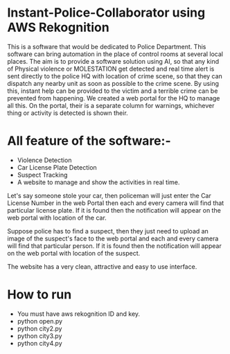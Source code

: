 # Instant-Police-Collaborator using AWS Rekognition

This is a software that would be dedicated to Police Department. This software can bring automation in the place of control rooms at several local places. The aim is to provide a software solution using AI, so that any kind of Physical violence or MOLESTATION get detected and real time alert is sent directly to the police HQ with location of crime scene, so that they can dispatch any nearby unit as soon as possible to the crime scene.
By using this, instant help can be provided to the victim and a terrible crime can be prevented from happening.
We created a web portal for the HQ to manage all this.
On the portal, their is a separate column for warnings, whichever thing or activity is detected is shown their.

# All feature of the software:-
- Violence Detection
- Car License Plate Detection
- Suspect Tracking
- A website to manage and show the activities in real time.

Let's say someone stole your car, then policeman will just enter the Car License Number in the web Portal then each and every camera will find that particular license plate. If it is found then the notification will appear on the web portal with location of the car.

Suppose police has to find a suspect, then they just need to upload an image of the suspect's face to the web portal and each and every camera will find that particular person. If it is found then the notification will appear on the web portal with location of the suspect.

The website has a very clean, attractive and easy to use interface.

# How to run
- You must have aws rekognition ID and key.
- python open.py
- python city2.py
- python city3.py
- python city4.py
